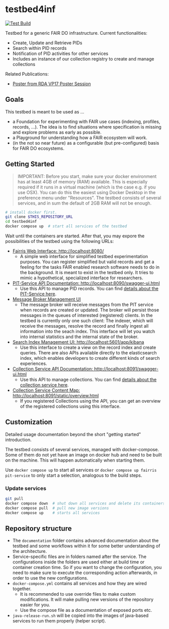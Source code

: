 # testbed4inf


[![Test Build](https://github.com/kit-data-manager/testbed4inf/actions/workflows/main.yml/badge.svg)](https://github.com/kit-data-manager/testbed4inf/actions/workflows/main.yml)

Testbed for a generic FAIR DO infrastructure. Current functionalities:

- Create, Update and Retrieve PIDs
- Search within PID records
- Notification of PID activities for other services
- Includes an instance of our collection registry to create and manage collections

Related Publications:

- [Poster from RDA VP17 Poster Session](https://www.doi.org/10.5445/IR/1000131613)

## Goals

This testbed is meant to be used as ...

- a Foundation for experimenting with FAIR use cases (indexing, profiles, records, ...). The idea is to find situations where specification is missing and explore problems as early as possible.
- a Playground for understanding how a FAIR ecosystem will work.
- (in the not so near future) as a configurable (but pre-configured) basis for FAIR DO ecosystems.

## Getting Started

> IMPORTANT: Before you start, make sure your docker environment has at least 4GB of memory (RAM) available. This is especially required if it runs in a virtual machine (which is the case e.g. if you use OSX). You can do this the easiest using Docker Desktop in the preference menu under "Resources". The testbed consists of several services, and in sum the default of 2GB RAM will not be enough.

```bash
# install docker first.
git clone $THIS_REPOSITORY_URL
cd testbed4inf
docker compose up  # start all services of the testbed
```

Wait until the containers are started. After that, you may expore the possibilities of the testbed using the following URLs:

- [Fairris Web Interface: http://localhost:8080/](http://localhost:8080/)
    - A simple web interface for simplified testbed experimentation purposes. You can register simplified but valid records and get a feeling for the tasks FAIR enabled research software needs to do in the background. It is meant to exist in the testbed only. It tries to mimic a hypothetical, specialized interface for researchers.
- [PIT-Service API Documentation: http://localhost:8090/swagger-ui.html](http://localhost:8090/swagger-ui.html)
    - Use this API to manage PID records. You can find [details about the PIT-Service here](https://github.com/kit-data-manager/pit-service).
- [Message Broker Management UI](http://localhost:15672/#/)
    - The message broker will receive messages from the PIT service when records are created or updated. The broker will persist those messages in the queues of interested (registered) clients. In the testbed is currently only one such client: The indexer, which will receive the messages, resolve the record and finally ingest all information into the seach index. This interface will let you watch into internal statistics and the internal state of the broker.
- [Search Index Management UI: http://localhost:5601/app/kibana](http://localhost:5601/app/kibana)
    - Use this interface to create a view on the record index and create queries. There are also APIs available directly to the elasticsearch index, which enables developers to create different kinds of search experiences.
- [Collection Service API Documentation: http://localhost:8091/swagger-ui.html](http://localhost:8091/swagger-ui.html)
    - Use this API to manage collections. You can find [details about the collection service here](https://github.com/kit-data-manager/collection-api).
- [Collection Service Content Map: http://localhost:8091/static/overview.html](http://localhost:8091/static/overview.html)
    - If you registered Collections using the API, you can get an overview of the registered collections using this interface.

## Customization

Detailed usage documentation beyond the short "getting started" introduction.

The testbed consists of several services, managed with docker-compose. Some of them do not yet have an image on docker hub and need to be built on the machine. This will happen automatically when starting them.

Use `docker compose up` to start all services or `docker compose up fairris pit-service` to only start a selection, analogous to the build steps.

### Update services

```bash
git pull
docker compose down  # shut down all services and delete its containers
docker compose pull  # pull new image versions
docker compose up    # starts all services
```

## Repository structure

- The `documentation` folder contains advanced documentation about the testbed and some workflows within it for some better understanding of the architecture.
- Service-specific files are in folders named after the service. The configurations inside the folders are used either at build time or container creation time. So if you want to change the configuration, you need to make sure to execute the corresponding action afterwards, in order to use the new configurations.
- `docker-compose.yml` contains all services and how they are wired together.
    - It is recommended to use override files to make custom modifications. It will make pulling new versions of the repository easier for you.
    - Use the compose file as a documentation of exposed ports etc.
- `java-release-run.sh` will be copied into the images of java-based services to run them properly (helper script).
